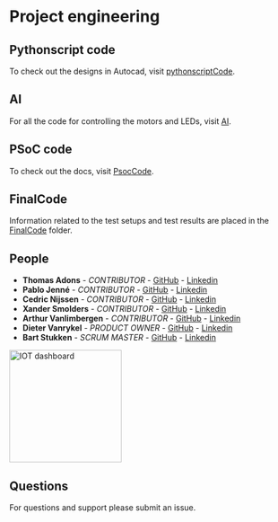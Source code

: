 # Project engineering

## Pythonscript code

To check out the designs in Autocad, visit [pythonscriptCode](https://github.com/11902804/MADDIGITAL-TEAM6/tree/main/pythonscriptCode).

## AI

For all the code for controlling the motors and LEDs, visit [AI](https://github.com/11902804/MADDIGITAL-TEAM6/tree/main/ai).

## PSoC code

To check out the docs, visit [PsocCode](https://github.com/11902804/MADDIGITAL-TEAM6/tree/main/PsocCode).

## FinalCode

Information related to the test setups and test results are placed in the [FinalCode](https://github.com/11902804/MADDIGITAL-TEAM6/tree/main/FinalCode) folder.

## People

- **Thomas Adons** - _CONTRIBUTOR_ - [GitHub](https://github.com/ThomasAdons) - [Linkedin](https://www.linkedin.com/in/thomas-adons-2838b6209)
- **Pablo Jenné** - _CONTRIBUTOR_ - [GitHub](https://github.com/pablo-jenne) - [Linkedin](https://www.linkedin.com/in/pablo-jenne-1619611b8)
- **Cedric Nijssen** - _CONTRIBUTOR_ - [GitHub](https://github.com/CedericN) - [Linkedin](https://www.linkedin.com/in/cederic-nijssen-3028a4209)
- **Xander Smolders** - _CONTRIBUTOR_ - [GitHub](https://github.com/xansmolzy) - [Linkedin](https://www.linkedin.com/in/xander-s-894694209/)
- **Arthur Vanlimbergen** - _CONTRIBUTOR_ - [GitHub](https://github.com/ArthurVnL) - [Linkedin](https://www.linkedin.com/in/arthur-vanlimbergen-53a8a3209)
- **Dieter Vanrykel** - _PRODUCT OWNER_ - [GitHub](https://github.com/Vanrykel) - [Linkedin](https://www.linkedin.com/in/dieter-vanrykel-67955a21/)
- **Bart Stukken** - _SCRUM MASTER_ - [GitHub](https://github.com/Bart-PXL) - [Linkedin](https://www.linkedin.com/in/bart-stukken/)

 <img width="200" src="https://www.pxl.be/Assets/website/pxl_algemeen/afbeeldingen/grotere_versie/logo_PXL_University%20of%20applied%20sciences%20and%20arts.png" alt="IOT dashboard">

## Questions

For questions and support please submit an issue.
